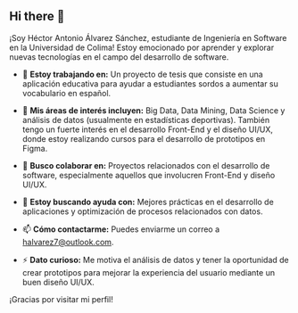 ## Hi there 👋

¡Soy Héctor Antonio Álvarez Sánchez, estudiante de Ingeniería en Software en la Universidad de Colima! Estoy emocionado por aprender y explorar nuevas tecnologías en el campo del desarrollo de software.

- 🔭 **Estoy trabajando en:** Un proyecto de tesis que consiste en una aplicación educativa para ayudar a estudiantes sordos a aumentar su vocabulario en español.

- 🌱 **Mis áreas de interés incluyen:** Big Data, Data Mining, Data Science y análisis de datos (usualmente en estadísticas deportivas). También tengo un fuerte interés en el desarrollo Front-End y el diseño UI/UX, donde estoy realizando cursos para el desarrollo de prototipos en Figma.

- 👯 **Busco colaborar en:** Proyectos relacionados con el desarrollo de software, especialmente aquellos que involucren Front-End y diseño UI/UX.

- 🤔 **Estoy buscando ayuda con:** Mejores prácticas en el desarrollo de aplicaciones y optimización de procesos relacionados con datos.

- 📫 **Cómo contactarme:** Puedes enviarme un correo a [halvarez7@outlook.com](mailto:halvarez7@outlook.com).

- ⚡ **Dato curioso:** Me motiva el análisis de datos y tener la oportunidad de crear prototipos para mejorar la experiencia del usuario mediante un buen diseño UI/UX.

¡Gracias por visitar mi perfil!
